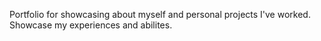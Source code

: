 Portfolio for showcasing about myself and personal projects I've worked. Showcase my experiences and abilites.
